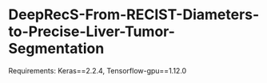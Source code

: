 # DeepRecS-From-RECIST-Diameters-to-Precise-Liver-Tumor-Segmentation
Requirements: Keras==2.2.4, Tensorflow-gpu==1.12.0
